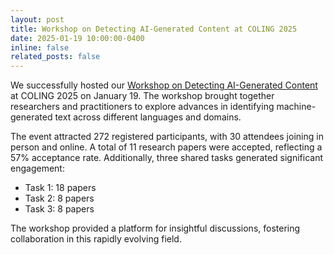 ```yaml
---
layout: post
title: Workshop on Detecting AI-Generated Content at COLING 2025
date: 2025-01-19 10:00:00-0400
inline: false
related_posts: false
---
```


We successfully hosted our [Workshop on Detecting AI-Generated Content]((https://genai-content-detection.gitlab.io/)) at COLING 2025 on January 19. The workshop brought together researchers and practitioners to explore advances in identifying machine-generated text across different languages and domains.

The event attracted 272 registered participants, with 30 attendees joining in person and online. A total of 11 research papers were accepted, reflecting a 57% acceptance rate. Additionally, three shared tasks generated significant engagement:

- Task 1: 18 papers
- Task 2: 8 papers
- Task 3: 8 papers

The workshop provided a platform for insightful discussions, fostering collaboration in this rapidly evolving field.
